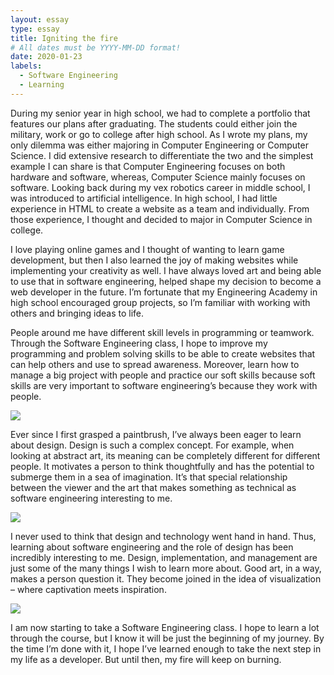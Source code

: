 ```yaml
---
layout: essay
type: essay
title: Igniting the fire
# All dates must be YYYY-MM-DD format!
date: 2020-01-23
labels:
  - Software Engineering
  - Learning
---
```


During my senior year in high school, we had to complete a portfolio that features our plans after graduating. The students could either join the military, work or go to college after high school. As I wrote my plans, my only dilemma was either majoring in Computer Engineering or Computer Science. I did extensive research to differentiate the two and the simplest example I can share is that Computer Engineering focuses on both hardware and software, whereas, Computer Science mainly focuses on software. Looking back during my vex robotics career in middle school, I was introduced to artificial intelligence. In high school, I had little experience in HTML to create a website as a team and individually. From those experience, I thought and decided to major in Computer Science in college.

I love playing online games and I thought of wanting to learn game development, but then I also learned the joy of making websites while implementing your creativity as well. I have always loved art and being able to use that in software engineering, helped shape my decision to become a web developer in the future. I’m fortunate that my Engineering Academy in high school encouraged group projects, so I’m familiar with working with others and bringing ideas to life. 

People around me have different skill levels in programming or teamwork. Through the Software Engineering class, I hope to improve my programming and problem solving skills to be able to create websites that can help others and use to spread awareness. Moreover, learn how to manage a big project with people and practice our soft skills because soft skills are very important to software engineering’s because they work with people.

<img class="ui tiny left circular floated image" src="../images/paintbrushes.jpg">

Ever since I first grasped a paintbrush, I’ve always been eager to learn about design. Design is such a complex concept. For example, when looking at abstract art, its meaning can be completely different for different people. It motivates a person to think thoughtfully and has the potential to submerge them in a sea of imagination. It’s that special relationship between the viewer and the art that makes something as technical as software engineering interesting to me.

<img class="ui tiny left circular floated image" src="../images/design-technology.jpg">

I never used to think that design and technology went hand in hand.  Thus, learning about software engineering and the role of design has been incredibly interesting to me. Design, implementation, and management are just some of the many things I wish to learn more about. Good art, in a way, makes a person question it. They become joined in the idea of visualization – where captivation meets inspiration.

<img class="ui tiny left circular floated image" src="../images/software-code.jpg">

I am now starting to take a Software Engineering class. I hope to learn a lot through the course, but I know it will be just the beginning of my journey. By the time I’m done with it, I hope I’ve learned enough to take the next step in my life as a developer. But until then, my fire will keep on burning.

